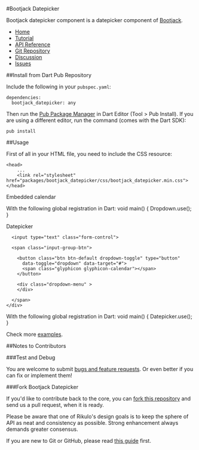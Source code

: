 #Bootjack Datepicker

Bootjack datepicker component is a datepicker component of [Bootjack](http://github.com/rikulo/bootjack).

* [Home](http://rikulo.org)
* [Tutorial](http://blog.rikulo.org/posts/2013/May/General/bootjack-and-dquery/)
* [API Reference](http://api.rikulo.org/bootjack/latest/)
* [Git Repository](https://github.com/rikulo/bootjack-datepicker)
* [Discussion](http://stackoverflow.com/questions/tagged/rikulo)
* [Issues](https://github.com/rikulo/bootjack-datepicker/issues)

##Install from Dart Pub Repository

Include the following in your `pubspec.yaml`:

    dependencies:
      bootjack_datepicker: any

Then run the [Pub Package Manager](http://pub.dartlang.org/doc) in Dart Editor (Tool > Pub Install). If you are using a different editor, run the command
(comes with the Dart SDK):

    pub install

##Usage

First of all in your HTML file, you need to include the CSS resource:
  
	<head>
		...
		<link rel="stylesheet" href="packages/bootjack_datepicker/css/bootjack_datepicker.min.css">
	</head>

Embedded calendar
	<div data-picker="calendar" data-date="2013/09/16" data-date-format="yyyy/MM/dd"></div>
	
With the following global registration in Dart:
	void main() {
		Dropdown.use();
	}
	
Datepicker
	<div class="input-group" data-picker="datepicker" 
	  data-date="2013/09/16" data-date-format="yyyy/MM/dd">
		
	  <input type="text" class="form-control">
	  
	  <span class="input-group-btn">
		
		<button class="btn btn-default dropdown-toggle" type="button" 
		  data-toggle="dropdown" data-target="#">
		  <span class="glyphicon glyphicon-calendar"></span>
		</button>
		
		<div class="dropdown-menu" >
		</div>
		
	  </span>
	</div>
	
With the following global registration in Dart:
	void main() {
		Datepicker.use();
	}
	
Check more [examples](https://github.com/rikulo/bootjack-datepicker/tree/master/example).
	
##Notes to Contributors

###Test and Debug

You are welcome to submit [bugs and feature requests](https://github.com/rikulo/bootjack-datepicker/issues). Or even better if you can fix or implement them!

###Fork Bootjack Datepicker

If you'd like to contribute back to the core, you can [fork this repository](https://help.github.com/articles/fork-a-repo) and send us a pull request, when it is ready.

Please be aware that one of Rikulo's design goals is to keep the sphere of API as neat and consistency as possible. Strong enhancement always demands greater consensus.

If you are new to Git or GitHub, please read [this guide](https://help.github.com/) first.
